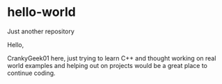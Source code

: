 # hello-world
Just another repository

Hello,

CrankyGeek01 here, just trying to learn C++ and thought working on real world examples and helping out on projects would be a great place to continue coding.
